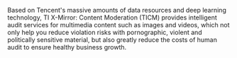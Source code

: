 Based on Tencent's massive amounts of data resources and deep learning technology, TI X-Mirror: Content Moderation (TICM) provides intelligent audit services for multimedia content such as images and videos, which not only help you reduce violation risks with pornographic, violent and politically sensitive material, but also greatly reduce the costs of human audit to ensure healthy business growth.